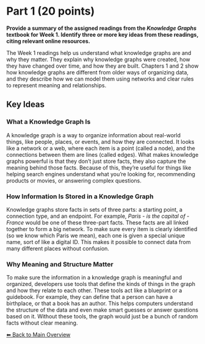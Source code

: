 # Part 1 (20 points)

**Provide a summary of the assigned readings from the *Knowledge Graphs* textbook for Week 1. Identify three or more key ideas from these readings, citing relevant online resources.**

The Week 1 readings help us understand what knowledge graphs are and why they matter. They explain why knowledge graphs were created, how they have changed over time, and how they are built. Chapters 1 and 2 show how knowledge graphs are different from older ways of organizing data, and they describe how we can model them using networks and clear rules to represent meaning and relationships.

## Key Ideas

### What a Knowledge Graph Is
A knowledge graph is a way to organize information about real-world things, like people, places, or events, and how they are connected. It looks like a network or a web, where each item is a point (called a node), and the connections between them are lines (called edges). What makes knowledge graphs powerful is that they don’t just store facts, they also capture the meaning behind those facts. Because of this, they’re useful for things like helping search engines understand what you’re looking for, recommending products or movies, or answering complex questions.

### How Information Is Stored in a Knowledge Graph
Knowledge graphs store facts in sets of three parts: a starting point, a connection type, and an endpoint. For example, *Paris - is the capital of - France* would be one of these three-part facts. These facts are all linked together to form a big network. To make sure every item is clearly identified (so we know which Paris we mean), each one is given a special unique name, sort of like a digital ID. This makes it possible to connect data from many different places without confusion.

### Why Meaning and Structure Matter
To make sure the information in a knowledge graph is meaningful and organized, developers use tools that define the kinds of things in the graph and how they relate to each other. These tools act like a blueprint or a guidebook. For example, they can define that a person can have a birthplace, or that a book has an author. This helps computers understand the structure of the data and even make smart guesses or answer questions based on it. Without these tools, the graph would just be a bunch of random facts without clear meaning.

[⬅ Back to Main Overview](README.md)
